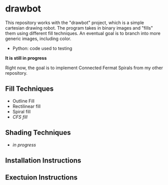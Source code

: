 # drawbot
This repository works with the "drawbot" project, which is a simple cartesian drawing robot. The program takes in binary images and "fills" them using different fill techniques. An eventual goal is to branch into more generic images, including color.

 - Python: code used to testing

**It is still in progress**

Right now, the goal is to implement Connected Fermat Spirals from my other repository.

## Fill Techniques
 - Outline Fill
 - Rectilinear fill
 - Spiral fill
 - *CFS fill*

## Shading Techniques
 - *in progress*


## Installation Instructions


## Exectuion Instructions
